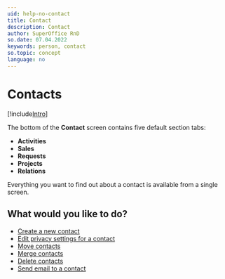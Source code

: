 ```yaml
---
uid: help-no-contact
title: Contact
description: Contact
author: SuperOffice RnD
so.date: 07.04.2022
keywords: person, contact
so.topic: concept
language: no
---
```


# Contacts

[!include[Intro](includes/contacts-screen-intro.md)]

The bottom of the **Contact** screen contains five default section tabs:

* **Activities**
* **Sales**
* **Requests**
* **Projects**
* **Relations**

Everything you want to find out about a contact is available from a single screen.

## What would you like to do?

* [Create a new contact][2]
* [Edit privacy settings for a contact][3]
* [Move contacts][4]
* [Merge contacts][5]
* [Delete contacts][6]
* [Send email to a contact][7]

<!-- Referenced links -->
[2]: create.md
[3]: ../../security/privacy/learn/edit-legal-base.md
[4]: move.md
[5]: merge-contacts.md
[6]: delete.md
[7]: send-email.md

<!-- Referenced images -->


